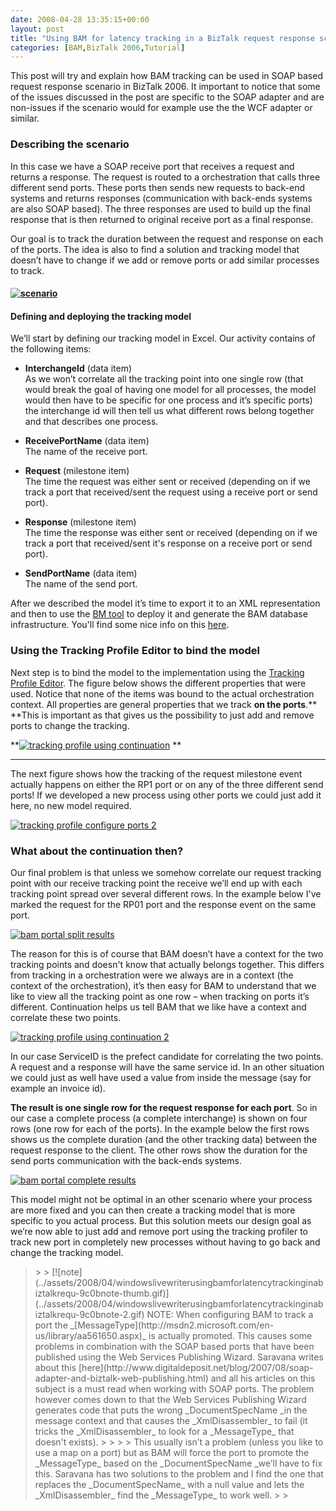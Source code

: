```yaml
---
date: 2008-04-28 13:35:15+00:00
layout: post
title: "Using BAM for latency tracking in a BizTalk request response scenario"
categories: [BAM,BizTalk 2006,Tutorial]
---
```


This post will try and explain how BAM tracking can be used in SOAP based request response scenario in BizTalk 2006. It important to notice that some of the issues discussed in the post are specific to the SOAP adapter and are non-issues if the scenario would for example use the the WCF adapter or similar.

 

### Describing the scenario

 

In this case we have a SOAP receive port that receives a request and returns a response. The request is routed to a orchestration that calls three different send ports. These ports then sends new requests to back-end systems and returns responses (communication with back-ends systems are also SOAP based). The three responses are used to build up the final response that is then returned to original receive port as a final response.

 

Our goal is to track the duration between the request and response on each of the ports. The idea is also to find a solution and tracking model that doesn’t have to change if we add or remove ports or add similar processes to track.

 

#### [![scenario](../assets/2008/04/windowslivewriterusingbamforlatencytrackinginabiztalkrequ-9c0bscenario-thumb.jpg)](../assets/2008/04/windowslivewriterusingbamforlatencytrackinginabiztalkrequ-9c0bscenario-2.jpg)

 

#### Defining and deploying the tracking model

 

We’ll start by defining our tracking model in Excel. Our activity contains of the following items:

 

  
  * **InterchangeId** (data item)         
As we won’t correlate all the tracking point into one single row (that would break the goal of having one model for all processes, the model would then have to be specific for one process and it’s specific ports) the interchange id will then tell us what different rows belong together and that describes one process. 
   
  * **ReceivePortName** (data item)         
The name of the receive port. 
   
  * **Request** (milestone item)         
The time the request was either sent or received (depending on if we track a port that received/sent the request using a receive port or send port). 
   
  * **Response** (milestone item)         
The time the response was either sent or received (depending on if we track a port that received/sent it's response on a receive port or send port). 
   
  * **SendPortName** (data item)         
The name of the send port. 
 

After we described the model it’s time to export it to an XML representation and then to use the [BM tool](http://technet.microsoft.com/en-us/library/aa547898.aspx) to deploy it and generate the BAM database infrastructure. You'll find some nice info on this [here](http://msdn2.microsoft.com/en-us/library/aa558802.aspx).

 

### Using the Tracking Profile Editor to bind the model

 

Next step is to bind the model to the implementation using the [Tracking Profile Editor](http://msdn2.microsoft.com/en-us/library/ms946851.aspx). The figure below shows the different properties that were used. Notice that none of the items was bound to the actual orchestration context. All properties are general properties that we track **on the ports**.** **This is important as that gives us the possibility to just add and remove ports to change the tracking.

 

**[![tracking profile using continuation](../assets/2008/04/windowslivewriterusingbamforlatencytrackinginabiztalkrequ-9c0btracking-profile-using-continuation-thumb.jpg)](../assets/2008/04/windowslivewriterusingbamforlatencytrackinginabiztalkrequ-9c0btracking-profile-using-continuation-2.jpg) **

 

****

 

The next figure shows how the tracking of the request milestone event actually happens on either the RP1 port or on any of the three different send ports! If we developed a new process using other ports we could just add it here, no new model required.

 

[![tracking profile configure ports 2](../assets/2008/04/windowslivewriterusingbamforlatencytrackinginabiztalkrequ-9c0btracking-profile-configure-ports-2-thumb-1.jpg)](../assets/2008/04/windowslivewriterusingbamforlatencytrackinginabiztalkrequ-9c0btracking-profile-configure-ports-2-4.jpg)

 

### What about the continuation then?

 

Our final problem is that unless we somehow correlate our request tracking point with our receive tracking point the receive we’ll end up with each tracking point spread over several different rows. In the example below I've marked the request for the RP01 port and the response event on the same port.

 

[![bam portal split results](../assets/2008/04/windowslivewriterusingbamforlatencytrackinginabiztalkrequ-9c0bbam-portal-split-results-thumb-1.jpg)](../assets/2008/04/windowslivewriterusingbamforlatencytrackinginabiztalkrequ-9c0bbam-portal-split-results-4.jpg)

 

The reason for this is of course that BAM doesn’t have a context for the two tracking points and doesn't know that actually belongs together. This differs from tracking in a orchestration were we always are in a context (the context of the orchestration), it’s then easy for BAM to understand that we like to view all the tracking point as one row – when tracking on ports it’s different. Continuation helps us tell BAM that we like have a context and correlate these two points.

 

[![tracking profile using continuation 2](../assets/2008/04/windowslivewriterusingbamforlatencytrackinginabiztalkrequ-9c0btracking-profile-using-continuation-2-thumb-2.jpg)](../assets/2008/04/windowslivewriterusingbamforlatencytrackinginabiztalkrequ-9c0btracking-profile-using-continuation-2-6.jpg)

 

In our case ServiceID is the prefect candidate for correlating the two points. A request and a response will have the same service id. In an other situation we could just as well have used a value from inside the message (say for example an invoice id).

 

**The result is one single row for the request response for each port**. So in our case a complete process (a complete interchange) is shown on four rows (one row for each of the ports). In the example below the first rows shows us the complete duration (and the other tracking data) between the request response to the client. The other rows show the duration for the send ports communication with the back-ends systems.

 

[![bam portal complete results](../assets/2008/04/windowslivewriterusingbamforlatencytrackinginabiztalkrequ-9c0bbam-portal-complete-results-thumb.jpg)](../assets/2008/04/windowslivewriterusingbamforlatencytrackinginabiztalkrequ-9c0bbam-portal-complete-results-2.jpg)

 

This model might not be optimal in an other scenario where your process are more fixed and you can then create a tracking model that is more specific to you actual process. But this solution meets our design goal as we’re now able to just add and remove port using the tracking profiler to track new port in completely new processes without having to go back and change the tracking model.

 

<blockquote>  
> 
> [![note](../assets/2008/04/windowslivewriterusingbamforlatencytrackinginabiztalkrequ-9c0bnote-thumb.gif)](../assets/2008/04/windowslivewriterusingbamforlatencytrackinginabiztalkrequ-9c0bnote-2.gif) NOTE: When configuring BAM to track a port the _[MessageType](http://msdn2.microsoft.com/en-us/library/aa561650.aspx)_ is actually promoted. This causes some problems in combination with the SOAP based ports that have been published using the Web Services Publishing Wizard. Saravana writes about this [here](http://www.digitaldeposit.net/blog/2007/08/soap-adapter-and-biztalk-web-publishing.html) and all his articles on this subject is a must read when working with SOAP ports. The problem however comes down to that the Web Services Publishing Wizard generates code that puts the wrong _DocumentSpecName _in the message context and that causes the _XmlDisassembler_ to fail (it tricks the _XmlDisassembler_ to look for a _MessageType_ that doesn't exists).
> 
>    
> 
> This usually isn’t a problem (unless you like to use a map on a port) but as BAM will force the port to promote the _MessageType_ based on the _DocumentSpecName _we’ll have to fix this. Saravana has two solutions to the problem and I find the one that replaces the _DocumentSpecName_ with a null value and lets the _XmlDisassembler_ find the _MessageType_ to work well.
> 
> </blockquote>
